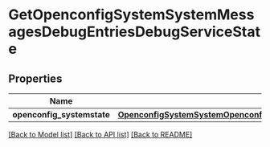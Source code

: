 # GetOpenconfigSystemSystemMessagesDebugEntriesDebugServiceState

## Properties
Name | Type | Description | Notes
------------ | ------------- | ------------- | -------------
**openconfig_systemstate** | [**OpenconfigSystemSystemOpenconfigsystemsystemMessagesDebugentriesConfig**](OpenconfigSystemSystemOpenconfigsystemsystemMessagesDebugentriesConfig.md) |  | [optional] 

[[Back to Model list]](../README.md#documentation-for-models) [[Back to API list]](../README.md#documentation-for-api-endpoints) [[Back to README]](../README.md)


